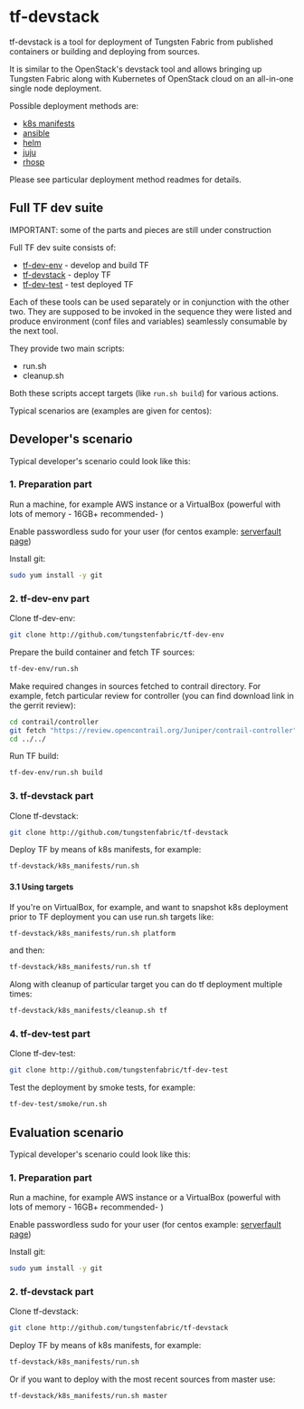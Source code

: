 # tf-devstack

tf-devstack is a tool for deployment of Tungsten Fabric from published containers or building and deploying from sources.

It is similar to the OpenStack's devstack tool and
allows bringing up Tungsten Fabric along with Kubernetes of OpenStack cloud on an all-in-one single node deployment.

Possible deployment methods are:

- [k8s manifests](https://github.com/tungstenfabric/tf-devstack/tree/master/k8s_manifests)
- [ansible](https://github.com/tungstenfabric/tf-devstack/tree/master/ansible)
- [helm](https://github.com/tungstenfabric/tf-devstack/tree/master/helm)
- [juju](https://github.com/tungstenfabric/tf-devstack/tree/master/juju)
- [rhosp](https://github.com/tungstenfabric/tf-devstack/tree/master/rhosp)

Please see particular deployment method readmes for details.

## Full TF dev suite

IMPORTANT: some of the parts and pieces are still under construction

Full TF dev suite consists of:

- [tf-dev-env](https://github.com/tungstenfabric/tf-dev-env) - develop and build TF
- [tf-devstack](https://github.com/tungstenfabric/tf-devstack) - deploy TF
- [tf-dev-test](https://github.com/tungstenfabric/tf-dev-test) - test deployed TF

Each of these tools can be used separately or in conjunction with the other two. They are supposed to be invoked in the sequence they were listed and produce environment (conf files and variables) seamlessly consumable by the next tool.

They provide two main scripts:

- run.sh
- cleanup.sh

Both these scripts accept targets (like ``run.sh build``) for various actions.

Typical scenarios are (examples are given for centos):

## Developer's scenario

Typical developer's scenario could look like this:

### 1. Preparation part

Run a machine, for example AWS instance or a VirtualBox (powerful with lots of memory - 16GB+ recommended- )

Enable passwordless sudo for your user
(for centos example: [serverfault page](https://serverfault.com/questions/160581/how-to-setup-passwordless-sudo-on-linux))

Install git:

``` bash
sudo yum install -y git
```

### 2. tf-dev-env part

Clone tf-dev-env:

``` bash
git clone http://github.com/tungstenfabric/tf-dev-env
```

Prepare the build container and fetch TF sources:

``` bash
tf-dev-env/run.sh
```

Make required changes in sources fetched to contrail directory. For example, fetch particular review for controller (you can find download link in the gerrit review):

``` bash
cd contrail/controller
git fetch "https://review.opencontrail.org/Juniper/contrail-controller" refs/changes/..... && git checkout FETCH_HEAD
cd ../../
```

Run TF build:

``` bash
tf-dev-env/run.sh build
```

### 3. tf-devstack part

Clone tf-devstack:

``` bash
git clone http://github.com/tungstenfabric/tf-devstack
```

Deploy TF by means of k8s manifests, for example:

``` bash
tf-devstack/k8s_manifests/run.sh
```

#### 3.1 Using targets

If you're on VirtualBox, for example, and want to snapshot k8s deployment prior to TF deployment you can use run.sh targets like:

``` bash
tf-devstack/k8s_manifests/run.sh platform
```

and then:

``` bash
tf-devstack/k8s_manifests/run.sh tf
```

Along with cleanup of particular target you can do tf deployment multiple times:

``` bash
tf-devstack/k8s_manifests/cleanup.sh tf
```

### 4. tf-dev-test part

Clone tf-dev-test:

``` bash
git clone http://github.com/tungstenfabric/tf-dev-test
```

Test the deployment by smoke tests, for example:

``` bash
tf-dev-test/smoke/run.sh
```

## Evaluation scenario

Typical developer's scenario could look like this:

### 1. Preparation part

Run a machine, for example AWS instance or a VirtualBox (powerful with lots of memory - 16GB+ recommended- )

Enable passwordless sudo for your user
(for centos example: [serverfault page](https://serverfault.com/questions/160581/how-to-setup-passwordless-sudo-on-linux))

Install git:

``` bash
sudo yum install -y git
```

### 2. tf-devstack part

Clone tf-devstack:

``` bash
git clone http://github.com/tungstenfabric/tf-devstack
```

Deploy TF by means of k8s manifests, for example:

``` bash
tf-devstack/k8s_manifests/run.sh
```

Or if you want to deploy with the most recent sources from master use:

``` bash
tf-devstack/k8s_manifests/run.sh master
```
